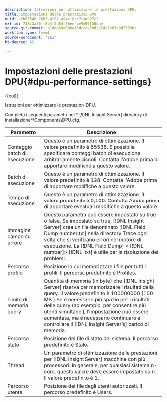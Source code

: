 ```yaml
---
description: Istruzioni per ottimizzare le prestazioni DPU.
title: Impostazioni delle prestazioni DPU
uuid: e2b87548-7eb3-4f82-a94e-8ec7c3dc27c2
exl-id: 738c3a76-f8b4-4d84-86ee-ce9b99f50dae
source-git-commit: b1dda69a606a16dccca30d2a74c7e63dbd27936c
workflow-type: tm+mt
source-wordcount: '251'
ht-degree: 6%

---
```


# Impostazioni delle prestazioni DPU{#dpu-performance-settings}

{{eol}}

Istruzioni per ottimizzare le prestazioni DPU.

Completa i seguenti parametri nel * [!DNL Insight Server] directory di installazione*\Components\DPU.cfg.

| Parametro | Descrizione |
|---|---|
| Conteggio batch di esecuzione | Questo è un parametro di ottimizzazione. Il valore predefinito è 65536. È possibile specificare conteggi batch di esecuzione arbitrariamente piccoli. Contatta l&#39;Adobe prima di apportare modifiche a questo valore. |
| Batch di esecuzione | Questo è un parametro di ottimizzazione. Il valore predefinito è 128. Contatta l&#39;Adobe prima di apportare modifiche a questo valore. |
| Tempo di esecuzione | Questo è un parametro di ottimizzazione. Il valore predefinito è 0,100. Contatta Adobe prima di apportare eventuali modifiche a questo valore. |
| Immagine campo su errore | Questo parametro può essere impostato su true o false. Se impostato su true, [!DNL Insight Server] crea un file denominato [!DNL Field Dump number.txt] nella directory Trace ogni volta che si verificano errori nel motore di esecuzione. La [!DNL Field Dump] &lt; [!DNL number]> [!DNL .txt] è utile per la risoluzione dei problemi. |
| Percorso profilo | Posizione in cui memorizzare i file per tutti i profili. Il percorso predefinito è Profiles\. |
| Limite di memoria query | Quantità di memoria (in byte) che [!DNL Insight Server] riserva per memorizzare i risultati della query. Il valore predefinito è 100000000 (100 MB.) Se è necessario più spazio per i risultati delle query (ad esempio, per consentire più utenti simultanei), l’impostazione può essere aumentata, ma è necessario continuare a controllare il [!DNL Insight Server’s] carico di memoria. |
| Percorso stato | Posizione dei file di stato del sistema. Il percorso predefinito è Stato\. |
| Thread | Un parametro di ottimizzazione delle prestazioni per [!DNL Insight Server] macchine con più processori. In generale, per qualsiasi sistema n-core, questo valore deve essere impostato su n. Il valore predefinito è 1. |
| Percorso utente | Posizione dei file degli utenti autorizzati. Il percorso predefinito è Users\. |
